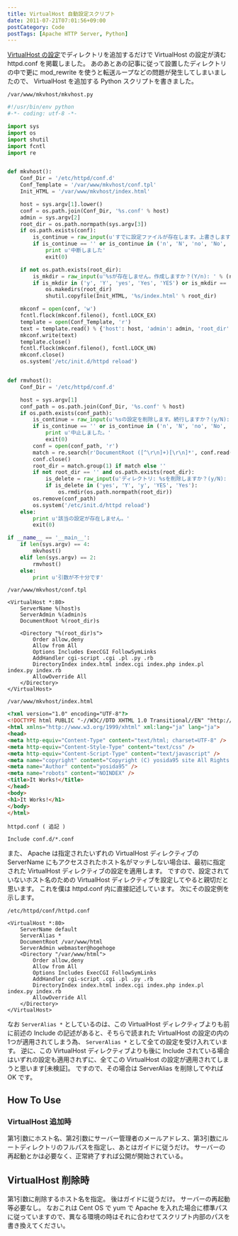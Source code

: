 ```yaml
---
title: VirtualHost 自動設定スクリプト
date: 2011-07-21T07:01:56+09:00
postCategory: Code
postTags: [Apache HTTP Server, Python]
---
```


[VirtualHost の設定]でディレクトリを追加するだけで VirtualHost の設定が済む httpd.conf を掲載しました。
あのあとあの記事に従って設置したディレクトリの中で更に mod_rewrite を使うと転送ループなどの問題が発生してしまいましたので、 VirtualHost を追加する Python スクリプトを書きました。

`/var/www/mkvhost/mkvhost.py`

```python
#!/usr/bin/env python
#-*- coding: utf-8 -*-

import sys
import os
import shutil
import fcntl
import re


def mkvhost():
    Conf_Dir = '/etc/httpd/conf.d'
    Conf_Template = '/var/www/mkvhost/conf.tpl'
    Init_HTML = '/var/www/mkvhost/index.html'

    host = sys.argv[1].lower()
    conf = os.path.join(Conf_Dir, '%s.conf' % host)
    admin = sys.argv[2]
    root_dir = os.path.normpath(sys.argv[3])
    if os.path.exists(conf):
        is_continue = raw_input(u'すでに設定ファイルが存在します。上書きしますか？ (y/N): ')
        if is_continue == '' or is_continue in ('n', 'N', 'no', 'No', 'NO'):
            print u'中断しました'
            exit(0)

    if not os.path.exists(root_dir):
        is_mkdir = raw_input(u'%sが存在しません。作成しますか？(Y/n): ' % (root_dir))
        if is_mkdir in ('y', 'Y', 'yes', 'Yes', 'YES') or is_mkdir == '':
            os.makedirs(root_dir)
            shutil.copyfile(Init_HTML, '%s/index.html' % root_dir)

    mkconf = open(conf, 'w')
    fcntl.flock(mkconf.fileno(), fcntl.LOCK_EX)
    template = open(Conf_Template, 'r')
    text = template.read() % {'host': host, 'admin': admin, 'root_dir': root_dir}
    mkconf.write(text)
    template.close()
    fcntl.flock(mkconf.fileno(), fcntl.LOCK_UN)
    mkconf.close()
    os.system('/etc/init.d/httpd reload')


def rmvhost():
    Conf_Dir = '/etc/httpd/conf.d'

    host = sys.argv[1]
    conf_path = os.path.join(Conf_Dir, '%s.conf' % host)
    if os.path.exists(conf_path):
        is_continue = raw_input(u'%sの設定を削除します。続行しますか？(y/N): ' % host)
        if is_continue == '' or is_continue in ('n', 'N', 'no', 'No', 'NO'):
            print u'中止しました。'
            exit(0)
        conf = open(conf_path, 'r')
        match = re.search(r'DocumentRoot ([^\r\n]+)[\r\n]*', conf.read())
        conf.close()
        root_dir = match.group(1) if match else ''
        if not root_dir == '' and os.path.exists(root_dir):
            is_delete = raw_input(u'ディレクトリ: %sを削除しますか？(y/N): ' % (root_dir))
            if is_delete in ('yes', 'Y', 'y', 'YES', 'Yes'):
                os.rmdir(os.path.normpath(root_dir))
        os.remove(conf_path)
        os.system('/etc/init.d/httpd reload')
    else:
        print u'該当の設定が存在しません。'
        exit(0)

if __name__ == '__main__':
    if len(sys.argv) == 4:
        mkvhost()
    elif len(sys.argv) == 2:
        rmvhost()
    else:
        print u'引数が不十分です'
```

`/var/www/mkvhost/conf.tpl`

```apacheconf
<VirtualHost *:80>
    ServerName %(host)s
    ServerAdmin %(admin)s
    DocumentRoot %(root_dir)s

    <Directory "%(root_dir)s">
        Order allow,deny
        Allow from All
        Options Includes ExecCGI FollowSymLinks
        AddHandler cgi-script .cgi .pl .py .rb
        DirectoryIndex index.html index.cgi index.php index.pl index.py index.rb
        AllowOverride All
    </Directory>
</VirtualHost>
```

`/var/www/mkvhost/index.html`

```html
<?xml version="1.0" encoding="UTF-8"?>
<!DOCTYPE html PUBLIC "-//W3C//DTD XHTML 1.0 Transitional//EN" "http://www.w3.org/TR/xhtml1/DTD/xhtml1-transitional.dtd">
<html xmlns="http://www.w3.org/1999/xhtml" xml:lang="ja" lang="ja">
<head>
<meta http-equiv="Content-Type" content="text/html; charset=UTF-8" />
<meta http-equiv="Content-Style-Type" content="text/css" />
<meta http-equiv="Content-Script-Type" content="text/javascript" />
<meta name="copyright" content="Copyright (C) yosida95 site All Rights Reserved." />
<meta name="Author" content="yosida95" />
<meta name="robots" content="NOINDEX" />
<title>It Works!</title>
</head>
<body>
<h1>It Works!</h1>
</body>
</html>
```

`httpd.conf ( 追記 )`

```apacheconf
Include conf.d/*.conf
```

また、 Apache は指定されたいずれの VirtualHost ディレクティブの ServerName にもアクセスされたホスト名がマッチしない場合は、最初に指定された VirtualHost ディレクティブの設定を適用します。
ですので、設定されていないホスト名のための VirtualHost ディレクティブを設定してやると親切だと思います。
これを僕は httpd.conf 内に直接記述しています。
次にその設定例を示します。

`/etc/httpd/conf/httpd.conf`

```apacheconf
<VirtualHost *:80>
    ServerName default
    ServerAlias *
    DocumentRoot /var/www/html
    ServerAdmin webmaster@hogehoge
    <Directory "/var/www/html">
        Order allow,deny
        Allow from All
        Options Includes ExecCGI FollowSymLinks
        AddHandler cgi-script .cgi .pl .py .rb
        DirectoryIndex index.html index.cgi index.php index.pl index.py index.rb
        AllowOverride All
    </Directory>
</VirtualHost>
```

なお `ServerAlias *` としているのは、この VirtualHost ディレクティブよりも前に前述の Include の記述があると、そちらで読まれた VirtualHost の設定の内の1つが適用されてしまう為、 `ServerAlias *` として全ての設定を受け入れています。
逆に、この VirtualHost ディレクティブよりも後に Include されている場合はいずれの設定も適用されずに、全てこの VirtualHost の設定が適用されてしまうと思います\[未検証\]。
ですので、その場合は ServerAlias を削除してやれば OK です。

## How To Use

### VirtualHost 追加時

第1引数にホスト名、第2引数にサーバー管理者のメールアドレス、第3引数にルートディレクトリのフルパスを指定し、あとはガイドに従うだけ。
サーバーの再起動とかは必要なく、正常終了すれば公開が開始されている。

## VirtualHost 削除時

第1引数に削除するホスト名を指定。
後はガイドに従うだけ。
サーバーの再起動等必要なし。
なおこれは Cent OS で yum で Apache を入れた場合に標準パスに従っていますので、異なる環境の時はそれに合わせてスクリプト内部のパスを書き換えてください。

[virtualhost の設定]: /2011/07/19/211021.html
